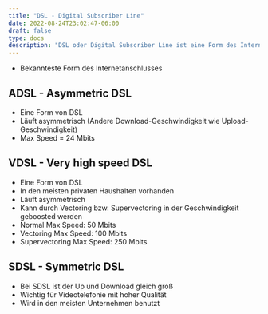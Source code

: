 ```yaml
---
title: "DSL - Digital Subscriber Line"
date: 2022-08-24T23:02:47-06:00
draft: false
type: docs
description: "DSL oder Digital Subscriber Line ist eine Form des Internetanschlusses. Dieser Anschluss wird über ein Kabel von den Internetanbietern zur Verfügung gestellt."
---
```


- Bekannteste Form des Internetanschlusses

## ADSL - Asymmetric DSL

- Eine Form von DSL
- Läuft asymmetrisch (Andere Download-Geschwindigkeit wie Upload-Geschwindigkeit)
- Max Speed = 24 Mbits

## VDSL - Very high speed DSL

- Eine Form von DSL
- In den meisten privaten Haushalten vorhanden
- Läuft asymmetrisch
- Kann durch Vectoring bzw. Supervectoring in der Geschwindigkeit geboosted werden
- Normal Max Speed: 50 Mbits
- Vectoring Max Speed: 100 Mbits
- Supervectoring Max Speed: 250 Mbits

## SDSL - Symmetric DSL

- Bei SDSL ist der Up und Download gleich groß
- Wichtig für Videotelefonie mit hoher Qualität
- Wird in den meisten Unternehmen benutzt
